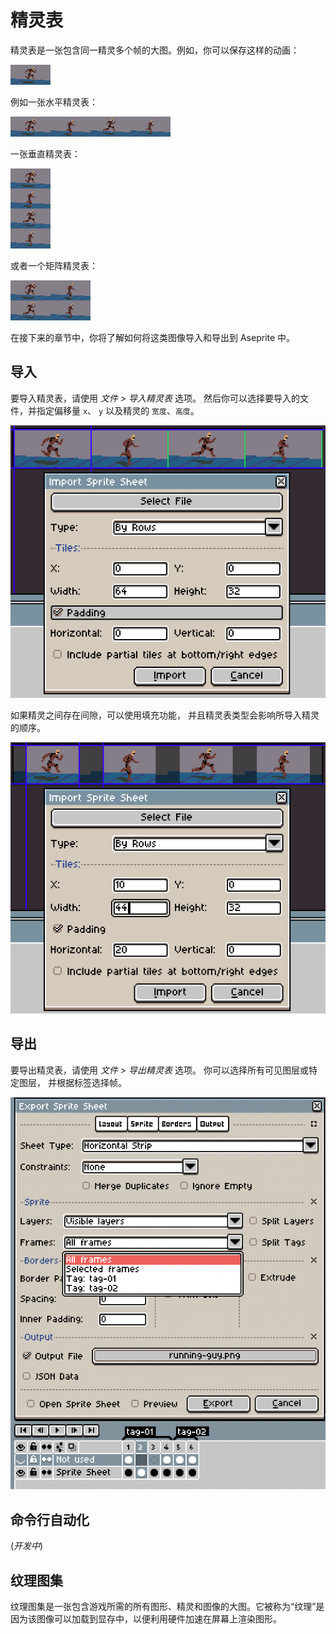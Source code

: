 # 精灵表

精灵表是一张包含同一精灵多个帧的大图。例如，你可以保存这样的动画：

![奔跑的人](sprite-sheet/running-guy.gif)

例如一张水平精灵表：

![水平精灵表](sprite-sheet/running-guy-horz.png)

一张垂直精灵表：

![垂直精灵表](sprite-sheet/running-guy-vert.png)

或者一个矩阵精灵表：

![矩阵精灵表](sprite-sheet/running-guy-matrix.png)

在接下来的章节中，你将了解如何将这类图像导入和导出到 Aseprite 中。

## 导入

要导入精灵表，请使用 *文件 > 导入精灵表* 选项。
然后你可以选择要导入的文件，并指定偏移量 `x`、
`y` 以及精灵的 `宽度`、`高度`。

![导入精灵表 01](sprite-sheet/running-guy-import-01.png)

如果精灵之间存在间隙，可以使用填充功能，
并且精灵表类型会影响所导入精灵的顺序。

![导入精灵表 02](sprite-sheet/running-guy-import-02.png)

## 导出

要导出精灵表，请使用 *文件 > 导出精灵表* 选项。
你可以选择所有可见图层或特定图层，
并根据标签选择帧。

![导出精灵表](sprite-sheet/running-guy-export.png)

## 命令行自动化

(*开发中*)

## 纹理图集

纹理图集是一张包含游戏所需的所有图形、精灵和图像的大图。它被称为“纹理”是因为该图像可以加载到显存中，以便利用硬件加速在屏幕上渲染图形。
